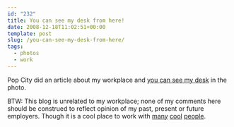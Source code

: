 ```yaml
---
id: "232"
title: You can see my desk from here!
date: 2008-12-18T11:02:51+00:00
template: post
slug: /you-can-see-my-desk-from-here/
tags:
  - photos
  - work
---
```


Pop City did an article about my workplace and
[you can see my desk](http://www.popcitymedia.com/timnews/vivisimo1217.aspx)
in the photo.

BTW: This blog is unrelated to my workplace; none of my comments here should
be construed to reflect opinion of my past, present or future employers.
Though it is a cool place to work with [many](http://peterpawlowski.com/)
[cool](http://drewcox.org/ 'Mr. Cox')
[people](http://ekilon.livejournal.com/).
